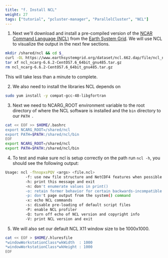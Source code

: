 ```yaml
---
title: "f. Install NCL"
weight: 27
tags: ["tutorial", "pcluster-manager", "ParallelCluster", "NCL"]
---
```


1. Next we'll download and install a pre-compiled version of the [NCAR Command Language (NCL)](https://www.ncl.ucar.edu/) from the [Earth System Grid](https://www.earthsystemgrid.org/dataset/ncl.662.dap.html). We will use NCL to visualize the output in the next few sections.


```bash
mkdir /shared/ncl && cd $_
curl -OL https://www.earthsystemgrid.org/dataset/ncl.662.dap/file/ncl_ncarg-6.6.2-CentOS7.6_64bit_gnu485.tar.gz
tar xf ncl_ncarg-6.6.2-CentOS7.6_64bit_gnu485.tar.gz
rm ncl_ncarg-6.6.2-CentOS7.6_64bit_gnu485.tar.gz
```

This will take less than a minute to complete.

2. We also need to install the libraries NCL depends on

```bash
sudo yum install -y compat-gcc-48-libgfortran
```

3. Next we need to NCARG_ROOT environment variable to the root directory of where the NCL software is installed and the `bin` directory to our `PATH `.

```bash
cat << EOF >> $HOME/.bashrc
export NCARG_ROOT=/shared/ncl
export PATH=$PATH:/shared/ncl/bin
EOF
export NCARG_ROOT=/shared/ncl
export PATH=$PATH:/shared/ncl/bin
```

4. To test and make sure ncl is setup correctly on the path run `ncl -h`, you should see the following output:

```bash
Usage: ncl -fhnopxsPQV <args> <file.ncl>
         -f: use new file structure and NetCDF4 features when possible
         -h: print this message and exit
         -n: don't enumerate values in print()
         -o: retain former behavior for certain backwards-incompatible changes
         -p: don't page output from the system() command
         -x: echo NCL commands
         -s: disable pre-loading of default script files
         -P: enable NCL profiler
         -Q: turn off echo of NCL version and copyright info
         -V: print NCL version and exit
```

5. We will also set our default NCL X11 window size to be 1000x1000.

```bash
cat << EOF > $HOME/.hluresfile
*windowWorkstationClass*wkWidth  : 1000
*windowWorkstationClass*wkHeight : 1000
EOF
```

